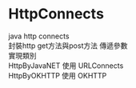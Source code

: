 # HttpConnects
java http connects<br>
封裝http get方法與post方法 傳遞參數<br>
實現類別<br>
HttpByJavaNET 使用 URLConnects<br>
HttpByOKHTTP  使用 OKHTTP<br>
